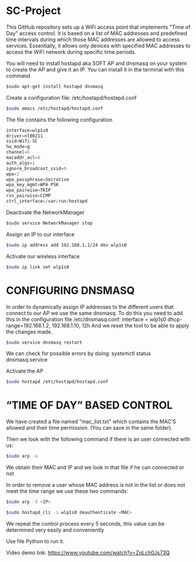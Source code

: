 # SC-Project

This GitHub repository sets up a WiFi access point that implements "Time of Day" access control. It is based on a list of MAC addresses and predefined time intervals during which those MAC addresses are allowed to access services. Essentially, it allows only devices with specified MAC addresses to access the WiFi network during specific time periods.

You will need to install hostapd aka SOFT AP and dnsmasq on your system to create the AP and give it an IP. You can install it in the terminal with this command
```bash
$sudo apt-get install hostapd dnsmasq
```

Create a configuration file: /etc/hostapd/hostapd.conf
```bash
$sudo emacs /etc/hostapd/hostapd.conf
```
The file contains the following configuration


````python
interface=wlp1s0
driver=nl80211                                                           
ssid=Wifi-SC 
hw_mode=g 
channel=6 
macaddr_acl=0 
auth_algs=1 
ignore_broadcast_ssid=0 
wpa=2 
wpa_passphrase=Socrative
wpa_key_mgmt=WPA-PSK 
wpa_pairwise=TKIP 
rsn_pairwise=CCMP 
ctrl_interface=/var/run/hostapd 
````

Deactivate the NetworkManager
```bash
$sudo service NetworkManager stop
```
Assign an IP to our interface
```bash
$sudo ip address add 192.168.1.1/24 dev wlp1s0
```
Activate our wireless interface
```bash
$sudo ip link set wlp1s0
```

# CONFIGURING DNSMASQ
In order to dynamically assign IP addresses to the different users that connect to our AP we use the same dnsmasq.
To do this you need to add this in the configuration file /etc/dnsmasq.conf:
interface = wlp1s0
dhcp-range=192.168.1.2, 192.168.1.10, 12h
And we reset the tool to be able to apply the changes made.

```bash
$sudo service dnsmasq restart
```

We can check for possible errors by doing:
systemctl status dnsmasq.service

Activate the AP
```bash
$sudo hostapd /etc/hostapd/hostapd.conf
```

# “TIME OF DAY” BASED CONTROL
We have created a file named “mac_list.txt” which contains the MAC’S allowed and their time permission. (You can save in the same folder).

Then we look with the following command if there is an user connected with us:
```bash
$sudo arp -a
```
We obtain their MAC and IP and we look in that file if he can connected or not

In order to remove a user whose MAC address is not in the list or does not meet the time range we use these two commands:
```bash
$sudo arp -d <IP>
```
```bash
$sudo hostapd_cli -i wlp1s0 deauthenticate <MAC>
```
We repeat the control process every 5 seconds, this value can be determined very easily and conveniently



Use file Python to run it.

Video demo link: https://www.youtube.com/watch?v=ZqLch0Js73Q
